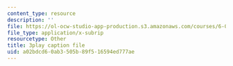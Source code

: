 ```yaml
---
content_type: resource
description: ''
file: https://ol-ocw-studio-app-production.s3.amazonaws.com/courses/6-02-introduction-to-eecs-ii-digital-communication-systems-fall-2012/a02bdcd60ab3505b89f516594ed777ae_BtaVq2g17G0.vtt
file_type: application/x-subrip
resourcetype: Other
title: 3play caption file
uid: a02bdcd6-0ab3-505b-89f5-16594ed777ae
---
```

